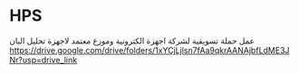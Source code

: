 # HPS
عمل حملة تسويقية لشركة اجهزة الكترونية وموزع معتمد لاجهزة تحليل البان
https://drive.google.com/drive/folders/1xYCjLjlsn7fAa9qkrAANAjbfLdME3JNr?usp=drive_link
